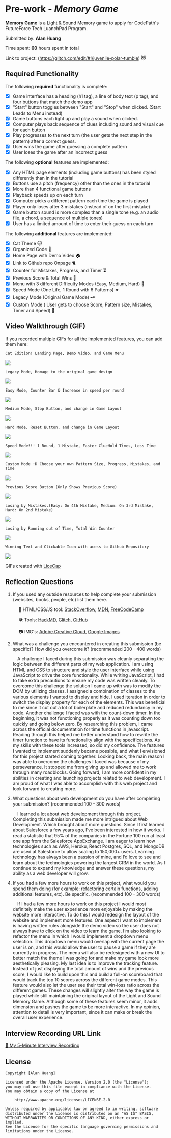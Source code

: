 # Pre-work - _Memory Game_

**Memory Game** is a Light & Sound Memory game to apply for CodePath's FutureForce Tech LuanchPad Program.

Submitted by: **Alan Huang**

Time spent: **60** hours spent in total

Link to project: (https://glitch.com/edit/#!/juvenile-polar-tumble) :heart_eyes_cat:

## Required Functionality

The following **required** functionality is complete:

- [x] Game interface has a heading (h1 tag), a line of body text (p tag), and four buttons that match the demo app
- [x] "Start" button toggles between "Start" and "Stop" when clicked. (Start Leads to Menu instead)
- [x] Game buttons each light up and play a sound when clicked.
- [x] Computer plays back sequence of clues including sound and visual cue for each button
- [x] Play progresses to the next turn (the user gets the next step in the pattern) after a correct guess.
- [x] User wins the game after guessing a complete pattern
- [x] User loses the game after an incorrect guess

The following **optional** features are implemented:

- [x] Any HTML page elements (including game buttons) has been styled differently than in the tutorial
- [x] Buttons use a pitch (frequency) other than the ones in the tutorial
- [x] More than 4 functional game buttons
- [x] Playback speeds up on each turn
- [x] Computer picks a different pattern each time the game is played
- [x] Player only loses after 3 mistakes (instead of on the first mistake)
- [x] Game button sound is more complex than a single tone (e.g. an audio file, a chord, a sequence of multiple tones)
- [x] User has a limited amount of time to enter their guess on each turn

The following **additional** features are implemented:

- [x] Cat Theme :cat:
- [x] Organized Code :notebook_with_decorative_cover:
- [x] Home Page with Demo Video :house:
- [x] Link to Github repo Onpage :cat2:
- [x] Counter for Mistakes, Progress, and Timer :hourglass_flowing_sand:
- [x] Previous Score & Total Wins :100:
- [x] Menu with 3 different Difficulty Modes (Easy, Medium, Hard) :8ball:
- [x] Speed Mode (One Life, 1 Round with 6 Patterns) :fast_forward:
- [x] Legacy Mode (Original Game Mode) :old_key:
- [x] Custom Mode ( User gets to choose Score, Pattern size, Mistakes, Timer and Speed) :customs:

## Video Walkthrough (GIF)

If you recorded multiple GIFs for all the implemented features, you can add them here:

    Cat Edition! Landing Page, Demo Video, and Game Menu

![](https://i.imgur.com/hBR2MXA.gif)

    Legacy Mode, Homage to the original game design

![](https://i.imgur.com/PMKejW4.gif)

    Easy Mode, Counter Bar & Increase in speed per round

![](https://i.imgur.com/g6OAQe0.gif)

    Medium Mode, Stop Button, and change in Game Layout

![](https://i.imgur.com/ZmT6mgu.gif)

    Hard Mode, Reset Button, and change in Game Layout

![](https://i.imgur.com/iDLA5Ro.gif)

    Speed Mode!!! 1 Round, 1 Mistake, Faster ClueHold Times, Less Time

![](https://i.imgur.com/BrUqjl2.gif)

    Custom Mode :D Choose your own Pattern Size, Progress, Mistakes, and Time

![](https://i.imgur.com/rWiBNqu.gif)

    Previous Score Button (Only Shows Previous Score)

![](https://i.imgur.com/fgyN1Ke.gif)

    Losing by Mistakes.(Easy: On 4th Mistake, Medium: On 3rd Mistake, Hard: On 2nd Mistake)

![](https://i.imgur.com/UEV4xJT.gif)

    Losing by Running out of Time, Total Win Counter

![](https://i.imgur.com/H8EV1DH.gif)

    Winning Text and Clickable Icon with acess to Github Repository

![](https://i.imgur.com/eHM36F1.gif)

GIFs created with [LiceCap](https://www.cockos.com/licecap/)

## Reflection Questions

1. If you used any outside resources to help complete your submission (websites, books, people, etc) list them here.

   &emsp; :notebook: HTML/CSS/JS tool: [StackOverflow](https://stackoverflow.com/),
   [MDN](https://developer.mozilla.org/en-US/), [FreeCodeCamp](https://www.freecodecamp.org/)

   &emsp; :hammer_and_wrench: Tools: [HackMD](https://hackmd.io/), [Glitch](https://glitch.com/), [GitHub](https://github.com)

   &emsp; :camera: IMG's: [Adobe Creative Cloud](https://express.adobe.com/tools/), [Google Images](https://images.google.com/)

2. What was a challenge you encountered in creating this submission (be specific)? How did you overcome it? (recommended 200 - 400 words)

   &emsp;A challenge I faced during this submission was cleanly separating the logic between the different parts of my web application. I am using HTML and CSS to structure and style the user interface while using JavaScript to drive the core functionality. While writing JavaScript, I had to take extra precautions to ensure my code was written cleanly. To overcome this challenge the solution I came up with was to modify the DOM by utilizing classes. I assigned a combination of classes to the various elements I wanted to display and hide. I used iteration in order to switch the display property for each of the elements. This was beneficial to me since it cut out a lot of boilerplate and reduced redundancy in my code. Another challenge I faced was with the count-down timer. In the beginning, it was not functioning properly as it was counting down too quickly and going below zero. By researching this problem, I came across the official documentation for time functions in javascript. Reading through this helped me better understand how to rewrite the timer function to have its functionality align with the specifications. As my skills with these tools increased, so did my confidence. The features I wanted to implement suddenly became possible, and what I envisioned for this project started coming together. Looking back, the main reason I was able to overcome the challenges I faced was because of my perseverance. It stopped me from giving up and allowed me to work through many roadblocks. Going forward, I am more confident in my abilities in creating and launching projects related to web development. I am proud of what I was able to accomplish with this web project and look forward to creating more.

3. What questions about web development do you have after completing your submission? (recommended 100 - 300 words)

   &emsp;I learned a lot about web development through this project. Completing this submission made me more intrigued about Web Development. Which brought about more questions. Since I first learned about Salesforce a few years ago, I’ve been interested in how it works. I read a statistic that 95% of the companies in the Fortune 100 run at least one app from the Salesforce AppExchange. I am eager to learn how technologies such as AWS, Heroku, React Postgres, SQL, and MongoDB are used at Salesforce to allow scaling to 150,000+ users. Learning technology has always been a passion of mine, and I’d love to see and learn about the technologies powering the largest CRM in the world. As I continue to expand my knowledge and answer these questions, my ability as a web developer will grow.

4. If you had a few more hours to work on this project, what would you spend them doing (for example: refactoring certain functions, adding additional features, etc). Be specific. (recommended 100 - 300 words)

   &emsp;If I had a few more hours to work on this project I would most definitely make the user experience more enjoyable by making the website more interactive. To do this I would redesign the layout of the website and implement more features. One aspect I want to implement is having written rules alongside the demo video so the user does not always have to click on the video to learn the game. I’m also looking to refactor the menu in which I would implement a dropdown menu selection. This dropdown menu would overlap with the current page the user is on, and this would allow the user to pause a game if they are currently in progress. The menu will also be redesigned with a new UI to better match the theme I was going for and make my game look more aesthetically pleasing. My last idea is to improve the tracking feature. Instead of just displaying the total amount of wins and the previous score, I would like to build upon this and build a full-on scoreboard that would track the top 10 scores across the different game modes. This feature would also let the user see their total win-loss ratio across the different games. These changes will slightly alter the way the game is played while still maintaining the original layout of the Light and Sound Memory Game. Although some of these features seem minor, it adds dimension and pushes the game to be more interactive. In my opinion, attention to detail is very important, since it can make or break the overall user experience.

## Interview Recording URL Link

[:movie_camera: My 5-Minute Interview Recording](https://www.loom.com/share/edcfff2ee7814fb68fbbec9c0b5a1204)

## License

    Copyright [Alan Huang]

    Licensed under the Apache License, Version 2.0 (the "License");
    you may not use this file except in compliance with the License.
    You may obtain a copy of the License at

        http://www.apache.org/licenses/LICENSE-2.0

    Unless required by applicable law or agreed to in writing, software
    distributed under the License is distributed on an "AS IS" BASIS,
    WITHOUT WARRANTIES OR CONDITIONS OF ANY KIND, either express or implied.
    See the License for the specific language governing permissions and
    limitations under the License.
